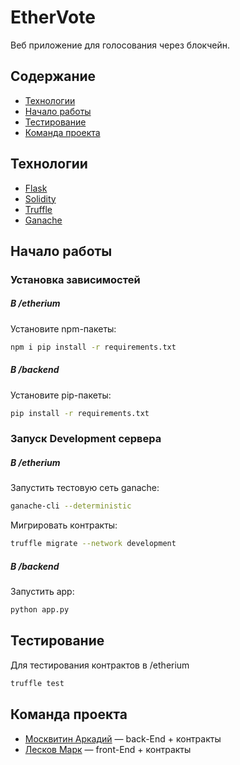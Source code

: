 # EtherVote
Веб приложение для голосования через блокчейн.

## Содержание
- [Технологии](#технологии)
- [Начало работы](#начало-работы)
- [Тестирование](#тестирование)
- [Команда проекта](#команда-проекта)

## Технологии
- [Flask](https://flask.palletsprojects.com/en/3.0.x/)
- [Solidity](https://soliditylang.org/)
- [Truffle](https://trufflesuite.com/)
- [Ganache](https://trufflesuite.com/ganache/)

## Начало работы

### Установка зависимостей
##### В /etherium
Установите npm-пакеты:
```sh
npm i pip install -r requirements.txt
```
##### В /backend
Установите pip-пакеты:
```sh
pip install -r requirements.txt
```

### Запуск Development сервера
##### В /etherium
Запустить тестовую сеть ganache:
```sh
ganache-cli --deterministic
```

Мигрировать контракты:
```sh
truffle migrate --network development
```

##### В /backend
Запустить app:
```sh
python app.py
```

## Тестирование
Для тестирования контрактов в /etherium
```sh
truffle test
```

## Команда проекта
- [Москвитин Аркадий](https://github.com/aplokion) — back-End + контракты
- [Лесков Марк](https://github.com/7Maersk) — front-End + контракты
